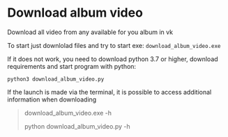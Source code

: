 # Download album video
Download all video from any available for you album in vk

To start just downlolad files and try to start exe:
```download_album_video.exe```

If it does not work, you need to download python 3.7 or higher, download requirements and start program with python:

```python3 download_album_video.py```

If the launch is made via the terminal, it is possible to access additional information when downloading
> download_album_video.exe -h
> 
> python download_album_video.py -h
